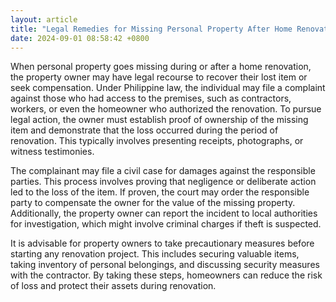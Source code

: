 ```yaml
---
layout: article
title: "Legal Remedies for Missing Personal Property After Home Renovation"
date: 2024-09-01 08:58:42 +0800
---
```


<p>When personal property goes missing during or after a home renovation, the property owner may have legal recourse to recover their lost item or seek compensation. Under Philippine law, the individual may file a complaint against those who had access to the premises, such as contractors, workers, or even the homeowner who authorized the renovation. To pursue legal action, the owner must establish proof of ownership of the missing item and demonstrate that the loss occurred during the period of renovation. This typically involves presenting receipts, photographs, or witness testimonies.</p><p>The complainant may file a civil case for damages against the responsible parties. This process involves proving that negligence or deliberate action led to the loss of the item. If proven, the court may order the responsible party to compensate the owner for the value of the missing property. Additionally, the property owner can report the incident to local authorities for investigation, which might involve criminal charges if theft is suspected.</p><p>It is advisable for property owners to take precautionary measures before starting any renovation project. This includes securing valuable items, taking inventory of personal belongings, and discussing security measures with the contractor. By taking these steps, homeowners can reduce the risk of loss and protect their assets during renovation.</p>